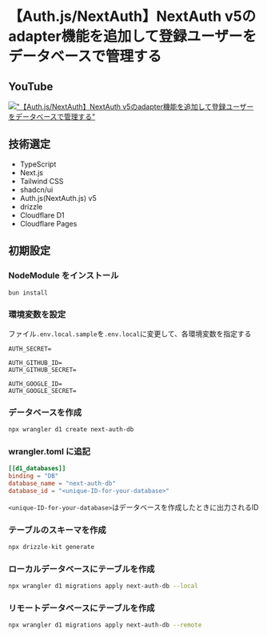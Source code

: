 # 【Auth.js/NextAuth】NextAuth v5のadapter機能を追加して登録ユーザーをデータベースで管理する

## YouTube

[!["【Auth.js/NextAuth】NextAuth v5のadapter機能を追加して登録ユーザーをデータベースで管理する"](https://i.ytimg.com/vi/Jzkt_FVBdwA/maxresdefault.jpg)](https://youtu.be/Jzkt_FVBdwA)

## 技術選定

- TypeScript
- Next.js
- Tailwind CSS
- shadcn/ui
- Auth.js(NextAuth.js) v5
- drizzle
- Cloudflare D1
- Cloudflare Pages

## 初期設定

### NodeModule をインストール

```bash
bun install
```

### 環境変数を設定

ファイル`.env.local.sample`を`.env.local`に変更して、各環境変数を指定する

```sh:.env.local
AUTH_SECRET=

AUTH_GITHUB_ID=
AUTH_GITHUB_SECRET=

AUTH_GOOGLE_ID=
AUTH_GOOGLE_SECRET=
```

### データベースを作成

```bash
npx wrangler d1 create next-auth-db
```

### wrangler.toml に追記

```toml
[[d1_databases]]
binding = "DB"
database_name = "next-auth-db"
database_id = "<unique-ID-for-your-database>"
```

`<unique-ID-for-your-database>`はデータベースを作成したときに出力されるID

### テーブルのスキーマを作成

```bash
npx drizzle-kit generate
```

### ローカルデータベースにテーブルを作成

```bash
npx wrangler d1 migrations apply next-auth-db --local
```

### リモートデータベースにテーブルを作成

```bash
npx wrangler d1 migrations apply next-auth-db --remote
```
